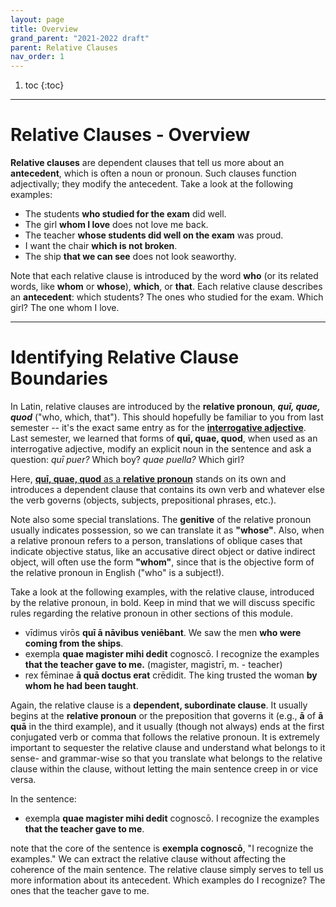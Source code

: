 ```yaml
---
layout: page
title: Overview
grand_parent: "2021-2022 draft"
parent: Relative Clauses
nav_order: 1
---
```


1. toc
{:toc}

***

# Relative Clauses - Overview

**Relative clauses** are dependent clauses that tell us more about an **antecedent**, which is often a noun or pronoun. Such clauses function adjectivally; they modify the antecedent. Take a look at the following examples:

- The students **who studied for the exam** did well.
- The girl **whom I love** does not love me back.
- The teacher **whose students did well on the exam** was proud.
- I want the chair **which is not broken**.
- The ship **that we can see** does not look seaworthy.

Note that each relative clause is introduced by the word **who** (or its related words, like **whom** or **whose**), **which**, or **that**. Each relative clause describes an **antecedent**: which students? The ones who studied for the exam. Which girl? The one whom I love.

***

# Identifying Relative Clause Boundaries

In Latin, relative clauses are introduced by the **relative pronoun**, ***quī, quae, quod*** ("who, which, that"). This should hopefully be familiar to you from last semester -- it's the exact same entry as for the [**interrogative adjective**](../../../reference/adjectives-paradigms/#interrogative/). Last semester, we learned that forms of **quī, quae, quod**, when used as an interrogative adjective, modify an explicit noun in the sentence and ask a question: *quī puer?* Which boy? *quae puella?* Which girl?

Here, [**quī, quae, quod** as a **relative pronoun**](../../../reference/pronouns-paradigms/#relative) stands on its own and introduces a dependent clause that contains its own verb and whatever else the verb governs (objects, subjects, prepositional phrases, etc.).

Note also some special translations. The **genitive** of the relative pronoun usually indicates possession, so we can translate it as **"whose"**. Also, when a relative pronoun refers to a person, translations of oblique cases that indicate objective status, like an accusative direct object or dative indirect object, will often use the form **"whom"**, since that is the objective form of the relative pronoun in English ("who" is a subject!).

Take a look at the following examples, with the relative clause, introduced by the relative pronoun, in bold. Keep in mind that we will discuss specific rules regarding the relative pronoun in other sections of this module.

- vīdimus virōs **quī ā nāvibus veniēbant**. We saw the men **who were coming from the ships**.
- exempla **quae magister mihi dedit** cognoscō. I recognize the examples **that the teacher gave to me.** (magister, magistrī, m. - teacher)
- rex fēminae **ā quā doctus erat** crēdidit. The king trusted the woman **by whom he had been taught**.

Again, the relative clause is a **dependent, subordinate clause**. It usually begins at the **relative pronoun** or the preposition that governs it (e.g., **ā** of **ā quā** in the third example), and it usually (though not always) ends at the first conjugated verb or comma that follows the relative pronoun. It is extremely important to sequester the relative clause and understand what belongs to it sense- and grammar-wise so that you translate what belongs to the relative clause within the clause, without letting the main sentence creep in or vice versa.

In the sentence:

- exempla **quae magister mihi dedit** cognoscō. I recognize the examples **that the teacher gave to me**.

note that the core of the sentence is **exempla cognoscō**, "I recognize the examples." We can extract the relative clause without affecting the coherence of the main sentence. The relative clause simply serves to tell us more information about its antecedent. Which examples do I recognize? The ones that the teacher gave to me.
